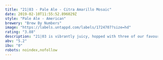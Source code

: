 ```yaml
---
title: "21|03 - Pale Ale - Citra Amarillo Mosaic"
date: 2019-02-10T11:55:52.896029Z
style: "Pale Ale - American"
brewery: "Brew By Numbers"
image: "https://labels.untappd.com/labels/1724707?size=hd"
rating: "3.88"
description: "21|03 is vibrantly juicy, hopped with three of our favourite American hops: Citra, Amarillo and Mosaic. It's natural, fruit-juice-haze confirms its unapologetically single-minded flavour profile."
abv: "5.2"
ibu: "0"
robots: noindex,nofollow
---
```

